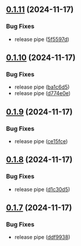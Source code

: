 ## [0.1.11](https://github.com/sergej-stk/notekeeper/compare/v0.1.10...v0.1.11) (2024-11-17)


### Bug Fixes

* release pipe ([5f5597d](https://github.com/sergej-stk/notekeeper/commit/5f5597dd35296f84ee031d2bc95b79cdcf694e06))



## [0.1.10](https://github.com/sergej-stk/notekeeper/compare/v0.1.9...v0.1.10) (2024-11-17)


### Bug Fixes

* release pipe ([ba1c6d5](https://github.com/sergej-stk/notekeeper/commit/ba1c6d5785ed2785e0a1d258d03c614d73d3a1f0))
* release pipe ([d774e0e](https://github.com/sergej-stk/notekeeper/commit/d774e0ea80ed2f02d7c93ba09b89f10f837534df))



## [0.1.9](https://github.com/sergej-stk/notekeeper/compare/v0.1.8...v0.1.9) (2024-11-17)


### Bug Fixes

* release pipe ([ce15fce](https://github.com/sergej-stk/notekeeper/commit/ce15fce3975c9c8f2c94f78993183d7f5c67d0d5))



## [0.1.8](https://github.com/sergej-stk/notekeeper/compare/v0.1.7...v0.1.8) (2024-11-17)


### Bug Fixes

* release pipe ([d1c30d5](https://github.com/sergej-stk/notekeeper/commit/d1c30d5ea39f861a41cd3263cd44c5eca61d7d8c))



## [0.1.7](https://github.com/sergej-stk/notekeeper/compare/v0.1.6...v0.1.7) (2024-11-17)


### Bug Fixes

* release pipe ([ddf9938](https://github.com/sergej-stk/notekeeper/commit/ddf99383aebf78dc1220698ae77610fb4675dd83))



